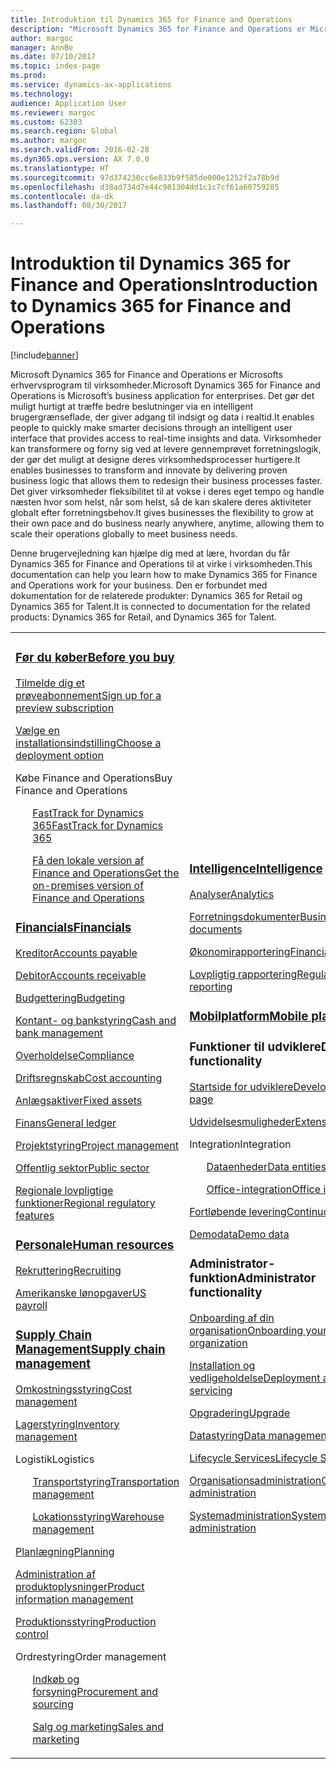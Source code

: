 ```yaml
---
title: Introduktion til Dynamics 365 for Finance and Operations
description: "Microsoft Dynamics 365 for Finance and Operations er Microsofts erhvervsprogram til virksomheder. På denne side kan du få mere at vide om og komme i gang med at bruge produktet."
author: margoc
manager: AnnBe
ms.date: 07/10/2017
ms.topic: index-page
ms.prod: 
ms.service: dynamics-ax-applications
ms.technology: 
audience: Application User
ms.reviewer: margoc
ms.custom: 62303
ms.search.region: Global
ms.author: margoc
ms.search.validFrom: 2016-02-28
ms.dyn365.ops.version: AX 7.0.0
ms.translationtype: HT
ms.sourcegitcommit: 97d374230cc6e833b9f585de000e1252f2a78b9d
ms.openlocfilehash: d38ad734d7e44c981304dd1c1c7cf61a60759285
ms.contentlocale: da-dk
ms.lasthandoff: 08/30/2017

---
```


# <a name="introduction-to-dynamics-365-for-finance-and-operations"></a><span data-ttu-id="7a7f6-104">Introduktion til Dynamics 365 for Finance and Operations</span><span class="sxs-lookup"><span data-stu-id="7a7f6-104">Introduction to Dynamics 365 for Finance and Operations</span></span>
[!include[banner](includes/banner.md)]

<span data-ttu-id="7a7f6-105">Microsoft Dynamics 365 for Finance and Operations er Microsofts erhvervsprogram til virksomheder.</span><span class="sxs-lookup"><span data-stu-id="7a7f6-105">Microsoft Dynamics 365 for Finance and Operations is Microsoft’s business application for enterprises.</span></span> <span data-ttu-id="7a7f6-106">Det gør det muligt hurtigt at træffe bedre beslutninger via en intelligent brugergrænseflade, der giver adgang til indsigt og data i realtid.</span><span class="sxs-lookup"><span data-stu-id="7a7f6-106">It enables people to quickly make smarter decisions through an intelligent user interface that provides access to real-time insights and data.</span></span> <span data-ttu-id="7a7f6-107">Virksomheder kan transformere og forny sig ved at levere gennemprøvet forretningslogik, der gør det muligt at designe deres virksomhedsprocesser hurtigere.</span><span class="sxs-lookup"><span data-stu-id="7a7f6-107">It enables businesses to transform and innovate by delivering proven business logic that allows them to redesign their business processes faster.</span></span> <span data-ttu-id="7a7f6-108">Det giver virksomheder fleksibilitet til at vokse i deres eget tempo og handle næsten hvor som helst, når som helst, så de kan skalere deres aktiviteter globalt efter forretningsbehov.</span><span class="sxs-lookup"><span data-stu-id="7a7f6-108">It gives businesses the flexibility to grow at their own pace and do business nearly anywhere, anytime, allowing them to scale their operations globally to meet business needs.</span></span> 

<span data-ttu-id="7a7f6-109">Denne brugervejledning kan hjælpe dig med at lære, hvordan du får Dynamics 365 for Finance and Operations til at virke i virksomheden.</span><span class="sxs-lookup"><span data-stu-id="7a7f6-109">This documentation can help you learn how to make Dynamics 365 for Finance and Operations work for your business.</span></span> <span data-ttu-id="7a7f6-110">Den er forbundet med dokumentation for de relaterede produkter: Dynamics 365 for Retail og Dynamics 365 for Talent.</span><span class="sxs-lookup"><span data-stu-id="7a7f6-110">It is connected to documentation for the related products: Dynamics 365 for Retail, and Dynamics 365 for Talent.</span></span> 

<table>
<colgroup>
<col width="33%" />
<col width="33%" />
<col width="33%" />
</colgroup>
<tbody>
<tr class="odd">
<td>
<h3><span data-ttu-id="7a7f6-111"><a href="../fin-and-ops/get-started/before-you-buy">Før du køber</a></span><span class="sxs-lookup"><span data-stu-id="7a7f6-111"><a href="../fin-and-ops/get-started/before-you-buy">Before you buy</a></span></span></h3>
<p><span data-ttu-id="7a7f6-112"><a href="../dev-itpro/dev-tools/sign-up-preview-subscription">Tilmelde dig et prøveabonnement</a></span><span class="sxs-lookup"><span data-stu-id="7a7f6-112"><a href="../dev-itpro/dev-tools/sign-up-preview-subscription">Sign up for a preview subscription</a></span></span></p>
 <p><span data-ttu-id="7a7f6-113"><a href="../dev-itpro/deployment/choose-deployment-type">Vælge en installationsindstilling</a></span><span class="sxs-lookup"><span data-stu-id="7a7f6-113"><a href="../dev-itpro/deployment/choose-deployment-type">Choose a deployment option</a></span></span></p>
<p><span data-ttu-id="7a7f6-114">Købe Finance and Operations</span><span class="sxs-lookup"><span data-stu-id="7a7f6-114">Buy Finance and Operations</span></span></p>
 <ul style="list-style-type:none">
  <p><span data-ttu-id="7a7f6-115"><a href="../fin-and-ops/get-started/fasttrack-dynamics-365-overview">FastTrack for Dynamics 365</a></span><span class="sxs-lookup"><span data-stu-id="7a7f6-115"><a href="../fin-and-ops/get-started/fasttrack-dynamics-365-overview">FastTrack for Dynamics 365</a></span></span></p>
  <p><span data-ttu-id="7a7f6-116"><a href="../dev-itpro/get-started/purchase-on-premises">Få den lokale version af Finance and Operations</a></span><span class="sxs-lookup"><span data-stu-id="7a7f6-116"><a href="../dev-itpro/get-started/purchase-on-premises">Get the on-premises version of Finance and Operations</a></span></span></p></ul>

<h3><span data-ttu-id="7a7f6-117"><a href="../financials/index">Financials</a></span><span class="sxs-lookup"><span data-stu-id="7a7f6-117"><a href="../financials/index">Financials</a></span></span></h3>
<p><span data-ttu-id="7a7f6-118"><a href="../financials/accounts-payable/accounts-payable">Kreditor</a></span><span class="sxs-lookup"><span data-stu-id="7a7f6-118"><a href="../financials/accounts-payable/accounts-payable">Accounts payable</a></span></span></p>
<p><span data-ttu-id="7a7f6-119"><a href="../financials/accounts-receivable/accounts-receivable">Debitor</a></span><span class="sxs-lookup"><span data-stu-id="7a7f6-119"><a href="../financials/accounts-receivable/accounts-receivable">Accounts receivable</a></span></span></p>
<p><span data-ttu-id="7a7f6-120"><a href="../financials/budgeting/budgeting-overview">Budgettering</a></span><span class="sxs-lookup"><span data-stu-id="7a7f6-120"><a href="../financials/budgeting/budgeting-overview">Budgeting</a></span></span></p>
<p><span data-ttu-id="7a7f6-121"><a href="../financials/cash-bank-management/cash-bank-management">Kontant- og bankstyring</a></span><span class="sxs-lookup"><span data-stu-id="7a7f6-121"><a href="../financials/cash-bank-management/cash-bank-management">Cash and bank management</a></span></span></p>
<p><span data-ttu-id="7a7f6-122"><a href="../financials/general-ledger/audit-policy-rules">Overholdelse</a></span><span class="sxs-lookup"><span data-stu-id="7a7f6-122"><a href="../financials/general-ledger/audit-policy-rules">Compliance</a></span></span></p>
<p><span data-ttu-id="7a7f6-123"><a href="../financials/cost-accounting/cost-accounting-home-page">Driftsregnskab</a></span><span class="sxs-lookup"><span data-stu-id="7a7f6-123"><a href="../financials/cost-accounting/cost-accounting-home-page">Cost accounting</a></span></span></p>
<p><span data-ttu-id="7a7f6-124"><a href="../financials/fixed-assets/fixed-assets">Anlægsaktiver</a></span><span class="sxs-lookup"><span data-stu-id="7a7f6-124"><a href="../financials/fixed-assets/fixed-assets">Fixed assets</a></span></span></p>
<p><span data-ttu-id="7a7f6-125"><a href="../financials/general-ledger/general-ledger">Finans</a></span><span class="sxs-lookup"><span data-stu-id="7a7f6-125"><a href="../financials/general-ledger/general-ledger">General ledger</a></span></span></p>
<p><span data-ttu-id="7a7f6-126"><a href="../financials/project-management/overview-project-management-accounting">Projektstyring</a></span><span class="sxs-lookup"><span data-stu-id="7a7f6-126"><a href="../financials/project-management/overview-project-management-accounting">Project management</a></span></span></p>
<p><span data-ttu-id="7a7f6-127"><a href="../financials/public-sector/public-sector-functionality">Offentlig sektor</a></span><span class="sxs-lookup"><span data-stu-id="7a7f6-127"><a href="../financials/public-sector/public-sector-functionality">Public sector</a></span></span></p>
<p><span data-ttu-id="7a7f6-128"><a href="../dev-itpro/lcs-solutions/country-region">Regionale lovpligtige funktioner</a></span><span class="sxs-lookup"><span data-stu-id="7a7f6-128"><a href="../dev-itpro/lcs-solutions/country-region">Regional regulatory features</a></span></span></p>

<H3><span data-ttu-id="7a7f6-129"><a href="hr/hr-landing-page">Personale</a></span><span class="sxs-lookup"><span data-stu-id="7a7f6-129"><a href="hr/hr-landing-page">Human resources</a></span></span></h3>
<p><span data-ttu-id="7a7f6-130"><a href="hr/manage-recruiting-process">Rekruttering</a></span><span class="sxs-lookup"><span data-stu-id="7a7f6-130"><a href="hr/manage-recruiting-process">Recruiting</a></span></span></p>
<p><span data-ttu-id="7a7f6-131"><a href="hr/localizations/noam-usa-payroll">Amerikanske lønopgaver</a></span><span class="sxs-lookup"><span data-stu-id="7a7f6-131"><a href="hr/localizations/noam-usa-payroll">US payroll</a></span></span></p>

<h3><span data-ttu-id="7a7f6-132"><a href="../supply-chain/index">Supply Chain Management</a></span><span class="sxs-lookup"><span data-stu-id="7a7f6-132"><a href="../supply-chain/index">Supply chain management</a></span></span></h3>
<p><span data-ttu-id="7a7f6-133"><a href="../supply-chain/cost-management/costing-sheets">Omkostningsstyring</a></span><span class="sxs-lookup"><span data-stu-id="7a7f6-133"><a href="../supply-chain/cost-management/costing-sheets">Cost management</a></span></span></p>
<p><span data-ttu-id="7a7f6-134"><a href="../supply-chain/inventory/inventory-locations">Lagerstyring</a></span><span class="sxs-lookup"><span data-stu-id="7a7f6-134"><a href="../supply-chain/inventory/inventory-locations">Inventory management</a></span></span></p>
<p><span data-ttu-id="7a7f6-135">Logistik</span><span class="sxs-lookup"><span data-stu-id="7a7f6-135">Logistics</span></span></p>
<ul style="list-style-type:none">
<p><span data-ttu-id="7a7f6-136"><a href="../supply-chain/transportation/transportation-management-overview">Transportstyring</a></span><span class="sxs-lookup"><span data-stu-id="7a7f6-136"><a href="../supply-chain/transportation/transportation-management-overview">Transportation management</a></span></span></p>
<p><span data-ttu-id="7a7f6-137"><a href="../supply-chain/warehousing/warehouse-configuration">Lokationsstyring</a></span><span class="sxs-lookup"><span data-stu-id="7a7f6-137"><a href="../supply-chain/warehousing/warehouse-configuration">Warehouse management</a></span></span></p></ul>
<p><span data-ttu-id="7a7f6-138"><a href="../supply-chain/master-planning/master-plans">Planlægning</a></span><span class="sxs-lookup"><span data-stu-id="7a7f6-138"><a href="../supply-chain/master-planning/master-plans">Planning</a></span></span></p>
<p><span data-ttu-id="7a7f6-139"><a href="../supply-chain/pim/product-information">Administration af produktoplysninger</a></span><span class="sxs-lookup"><span data-stu-id="7a7f6-139"><a href="../supply-chain/pim/product-information">Product information management</a></span></span></p>
<p><span data-ttu-id="7a7f6-140"><a href="../supply-chain/production-control/create-production-orders">Produktionsstyring</a></span><span class="sxs-lookup"><span data-stu-id="7a7f6-140"><a href="../supply-chain/production-control/create-production-orders">Production control</a></span></span></p>
<p><span data-ttu-id="7a7f6-141">Ordrestyring</span><span class="sxs-lookup"><span data-stu-id="7a7f6-141">Order management</span></span></p>
  <ul style="list-style-type:none">
  <p><span data-ttu-id="7a7f6-142"><a href="../supply-chain/procurement/procurement-sourcing-overview">Indkøb og forsyning</a></span><span class="sxs-lookup"><span data-stu-id="7a7f6-142"><a href="../supply-chain/procurement/procurement-sourcing-overview">Procurement and sourcing</a></span></span></p>
  <p><span data-ttu-id="7a7f6-143"><a href="../supply-chain/sales-marketing/overview-sales-marketing">Salg og marketing</a></span><span class="sxs-lookup"><span data-stu-id="7a7f6-143"><a href="../supply-chain/sales-marketing/overview-sales-marketing">Sales and marketing</a></span></span></p></ul>
</td>
<td>
<h3><span data-ttu-id="7a7f6-144"><a href="../dev-itpro/analytics/information-access-reporting">Intelligence</a></span><span class="sxs-lookup"><span data-stu-id="7a7f6-144"><a href="../dev-itpro/analytics/information-access-reporting">Intelligence</a></span></span></h3>
<p><span data-ttu-id="7a7f6-145"><a href="../dev-itpro/analytics/analytics">Analyser</a></span><span class="sxs-lookup"><span data-stu-id="7a7f6-145"><a href="../dev-itpro/analytics/analytics">Analytics</a></span></span></p>
 <p><span data-ttu-id="7a7f6-146"><a href="../dev-itpro/analytics/document-reporting-services">Forretningsdokumenter</a></span><span class="sxs-lookup"><span data-stu-id="7a7f6-146"><a href="../dev-itpro/analytics/document-reporting-services">Business documents</a></span></span></p>
<p><span data-ttu-id="7a7f6-147"><a href="../dev-itpro/analytics/financial-reporting-intro">Økonomirapportering</a></span><span class="sxs-lookup"><span data-stu-id="7a7f6-147"><a href="../dev-itpro/analytics/financial-reporting-intro">Financial reporting</a></span></span></p>
<p><span data-ttu-id="7a7f6-148"><a href="../dev-itpro/analytics/general-electronic-reporting">Lovpligtig rapportering</a></span><span class="sxs-lookup"><span data-stu-id="7a7f6-148"><a href="../dev-itpro/analytics/general-electronic-reporting">Regulatory reporting</a></span></span></p>

<h3><span data-ttu-id="7a7f6-149"><a href="../dev-itpro/mobile-apps/platform/mobile-platform-home-page">Mobilplatform</a></span><span class="sxs-lookup"><span data-stu-id="7a7f6-149"><a href="../dev-itpro/mobile-apps/platform/mobile-platform-home-page">Mobile platform</a></span></span></h3>

<h3><span data-ttu-id="7a7f6-150">Funktioner til udviklere</span><span class="sxs-lookup"><span data-stu-id="7a7f6-150">Developer functionality</span></span></h3>
<p><span data-ttu-id="7a7f6-151"><a href="../dev-itpro/dev-tools/developer-home-page">Startside for udviklere</a></span><span class="sxs-lookup"><span data-stu-id="7a7f6-151"><a href="../dev-itpro/dev-tools/developer-home-page">Developer home page</a></span></span></p>
<p><span data-ttu-id="7a7f6-152"><a href="../dev-itpro/extensibility/extensibility-home-page">Udvidelsesmuligheder</a></span><span class="sxs-lookup"><span data-stu-id="7a7f6-152"><a href="../dev-itpro/extensibility/extensibility-home-page">Extensibility</a></span></span></p>
<p><span data-ttu-id="7a7f6-153">Integration</span><span class="sxs-lookup"><span data-stu-id="7a7f6-153">Integration</span></span></p>
<ul style="list-style-type:none"><p><span data-ttu-id="7a7f6-154"><a href="../dev-itpro/data-entities/data-entities">Dataenheder</a></span><span class="sxs-lookup"><span data-stu-id="7a7f6-154"><a href="../dev-itpro/data-entities/data-entities">Data entities</a></span></span></p>
<p><span data-ttu-id="7a7f6-155"><a href="../dev-itpro/office-integration/office-integration">Office-integration</a></span><span class="sxs-lookup"><span data-stu-id="7a7f6-155"><a href="../dev-itpro/office-integration/office-integration">Office integration</a></span></span></p></ul></p>
<p><span data-ttu-id="7a7f6-156"><a href="../dev-itpro/dev-tools/continuous-delivery-home-page">Fortløbende levering</a></span><span class="sxs-lookup"><span data-stu-id="7a7f6-156"><a href="../dev-itpro/dev-tools/continuous-delivery-home-page">Continuous delivery</a></span></span></p>
<p><span data-ttu-id="7a7f6-157"><a href="../dev-itpro/get-started/demo-data">Demodata</a></span><span class="sxs-lookup"><span data-stu-id="7a7f6-157"><a href="../dev-itpro/get-started/demo-data">Demo data</a></span></span></p>

<h3><span data-ttu-id="7a7f6-158">Administrator-funktion</span><span class="sxs-lookup"><span data-stu-id="7a7f6-158">Administrator functionality</span></span></h3>
<p><span data-ttu-id="7a7f6-159"><a href="../fin-and-ops/get-started/onboarding-home">Onboarding af din organisation</a></span><span class="sxs-lookup"><span data-stu-id="7a7f6-159"><a href="../fin-and-ops/get-started/onboarding-home">Onboarding your organization</a></span></span></p>
<p><span data-ttu-id="7a7f6-160"><a href="../dev-itpro/deployment/deploy-demo-environment">Installation og vedligeholdelse</a></span><span class="sxs-lookup"><span data-stu-id="7a7f6-160"><a href="../dev-itpro/deployment/deploy-demo-environment">Deployment and servicing</a></span></span></p>
<p><span data-ttu-id="7a7f6-161"><a href="../dev-itpro/migration-upgrade/upgrade-home-page">Opgradering</a></span><span class="sxs-lookup"><span data-stu-id="7a7f6-161"><a href="../dev-itpro/migration-upgrade/upgrade-home-page">Upgrade</a></span></span></p>
<p><span data-ttu-id="7a7f6-162"><a href="../dev-itpro/data-entities/data-management-integration-data-entity">Datastyring</a></span><span class="sxs-lookup"><span data-stu-id="7a7f6-162"><a href="../dev-itpro/data-entities/data-management-integration-data-entity">Data management</a></span></span></p>
<p><span data-ttu-id="7a7f6-163"><a href="../dev-itpro/lifecycle-services/lcs">Lifecycle Services</a></span><span class="sxs-lookup"><span data-stu-id="7a7f6-163"><a href="../dev-itpro/lifecycle-services/lcs">Lifecycle Services</a></span></span></p>
<p><span data-ttu-id="7a7f6-164"><a href="../fin-and-ops/organization-administration/organization-administration-home-page">Organisationsadministration</a></span><span class="sxs-lookup"><span data-stu-id="7a7f6-164"><a href="../fin-and-ops/organization-administration/organization-administration-home-page">Organization administration</a></span></span></p>
<p><span data-ttu-id="7a7f6-165"><a href="../dev-itpro/sysadmin/system-administration-home-page">Systemadministration</a></span><span class="sxs-lookup"><span data-stu-id="7a7f6-165"><a href="../dev-itpro/sysadmin/system-administration-home-page">System administration</a></span></span></p>
</td>
<td>
<h3><span data-ttu-id="7a7f6-166">Relaterede produkter</span><span class="sxs-lookup"><span data-stu-id="7a7f6-166">Related products</span></span></h3>
<h4><span data-ttu-id="7a7f6-167"><a href="../talent/index">Dynamics 365 for Talent</a></span><span class="sxs-lookup"><span data-stu-id="7a7f6-167"><a href="../talent/index">Dynamics 365 for Talent</a></span></span></h4>
<p><span data-ttu-id="7a7f6-168"><a href="../talent/manage-benefit-program">Frynsegoder</a></span><span class="sxs-lookup"><span data-stu-id="7a7f6-168"><a href="../talent/manage-benefit-program">Benefits</a></span></span></p>
<p><span data-ttu-id="7a7f6-169"><a href="../talent/performance-management-overview">Medarbejderudvikling og -uddannelse</a></span><span class="sxs-lookup"><span data-stu-id="7a7f6-169"><a href="../talent/performance-management-overview">Employee development and training</a></span></span></p>
<p><span data-ttu-id="7a7f6-170"><a href="../talent/questionnaires">Spørgeskema</a></span><span class="sxs-lookup"><span data-stu-id="7a7f6-170"><a href="../talent/questionnaires">Questionnaire</a></span></span></p>

<h4><span data-ttu-id="7a7f6-171"><a href="../retail/index">Dynamics 365 for Retail</a></span><span class="sxs-lookup"><span data-stu-id="7a7f6-171"><a href="../retail/index">Dynamics 365 for Retail</a></span></span></h4>
<p><span data-ttu-id="7a7f6-172"><a href="../retail/call-center-functionality">Callcenter</span><span class="sxs-lookup"><span data-stu-id="7a7f6-172"><a href="../retail/call-center-functionality">Call center</span></span></p>
<p><span data-ttu-id="7a7f6-173"><a href="../retail/define-maintain-retail-channels">Konfiguration og styring af kanal</span><span class="sxs-lookup"><span data-stu-id="7a7f6-173"><a href="../retail/define-maintain-retail-channels">Channel setup and management</span></span></p>
<p><span data-ttu-id="7a7f6-174"><a href="../retail/retail-peripherals-overview">MPOS og Cloud POS</span><span class="sxs-lookup"><span data-stu-id="7a7f6-174"><a href="../retail/retail-peripherals-overview">MPOS and Cloud POS</span></span></p>
<p><span data-ttu-id="7a7f6-175"><a href="../retail/dev-itpro/dev-retail-home-page">Retail-udvikling og -administration</span><span class="sxs-lookup"><span data-stu-id="7a7f6-175"><a href="../retail/dev-itpro/dev-retail-home-page">Retail developer and administration</span></span></p>

</td>
</tr>

</tbody>
</table>

